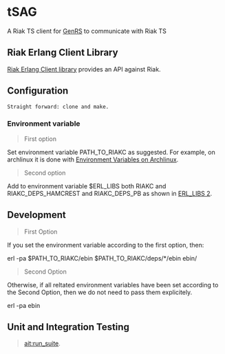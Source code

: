 
# tSAG

A Riak TS client for [GenRS](../genrs) to communicate with Riak TS 

## Riak Erlang Client Library

[Riak Erlang Client library](https://github.com/basho/riak-erlang-client) provides an API against Riak.

## Configuration

```
Straight forward: clone and make.
```

### Environment variable

> First option

Set environment variable PATH_TO_RIAKC as suggested. For example, on archlinux it is done with [Environment Variables on Archlinux](https://github.com/tonight-halfmoon/shabang/tree/master/archlinux/environment.variables).

> Second option

Add to environment variable $ERL_LIBS both RIAKC and RIAKC_DEPS_HAMCREST and RIAKC_DEPS_PB as shown in [ERL_LIBS 2](https://github.com/tonight-halfmoon/shabang/tree/master/archlinux/environment.variables/etc_profile_d_erl_libs_2_sh).

## Development

> First Option

If you set the environment variable according to the first option, then:

   erl -pa $PATH_TO_RIAKC/ebin $PATH_TO_RIAKC/deps/*/ebin ebin/

> Second Option

Otherwise, if all reltated environment variables have been set according to the Second Option, then we do not need to pass them explicitely.

   erl -pa ebin

## Unit and Integration Testing

   > [ait:run_suite](./test/ait.erl).